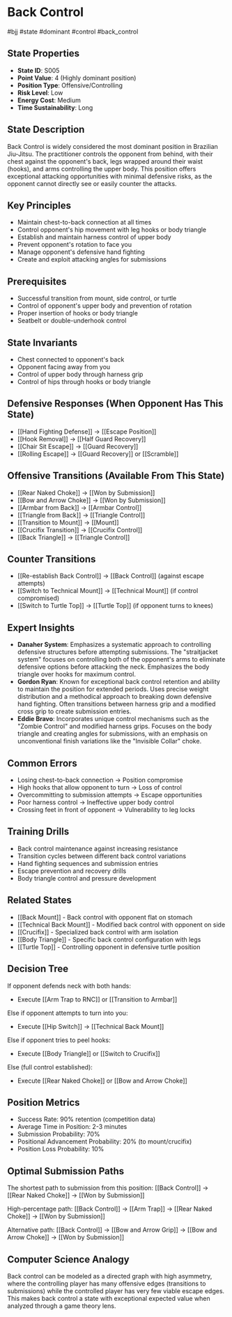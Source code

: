 # Back Control
#bjj #state #dominant #control #back_control

## State Properties
- **State ID**: S005
- **Point Value**: 4 (Highly dominant position)
- **Position Type**: Offensive/Controlling
- **Risk Level**: Low
- **Energy Cost**: Medium
- **Time Sustainability**: Long

## State Description
Back Control is widely considered the most dominant position in Brazilian Jiu-Jitsu. The practitioner controls the opponent from behind, with their chest against the opponent's back, legs wrapped around their waist (hooks), and arms controlling the upper body. This position offers exceptional attacking opportunities with minimal defensive risks, as the opponent cannot directly see or easily counter the attacks.

## Key Principles
- Maintain chest-to-back connection at all times
- Control opponent's hip movement with leg hooks or body triangle
- Establish and maintain harness control of upper body
- Prevent opponent's rotation to face you
- Manage opponent's defensive hand fighting
- Create and exploit attacking angles for submissions

## Prerequisites
- Successful transition from mount, side control, or turtle
- Control of opponent's upper body and prevention of rotation
- Proper insertion of hooks or body triangle
- Seatbelt or double-underhook control

## State Invariants
- Chest connected to opponent's back
- Opponent facing away from you
- Control of upper body through harness grip
- Control of hips through hooks or body triangle

## Defensive Responses (When Opponent Has This State)
- [[Hand Fighting Defense]] → [[Escape Position]]
- [[Hook Removal]] → [[Half Guard Recovery]]
- [[Chair Sit Escape]] → [[Guard Recovery]]
- [[Rolling Escape]] → [[Guard Recovery]] or [[Scramble]]

## Offensive Transitions (Available From This State)
- [[Rear Naked Choke]] → [[Won by Submission]]
- [[Bow and Arrow Choke]] → [[Won by Submission]]
- [[Armbar from Back]] → [[Armbar Control]]
- [[Triangle from Back]] → [[Triangle Control]]
- [[Transition to Mount]] → [[Mount]]
- [[Crucifix Transition]] → [[Crucifix Control]]
- [[Back Triangle]] → [[Triangle Control]]

## Counter Transitions
- [[Re-establish Back Control]] → [[Back Control]] (against escape attempts)
- [[Switch to Technical Mount]] → [[Technical Mount]] (if control compromised)
- [[Switch to Turtle Top]] → [[Turtle Top]] (if opponent turns to knees)

## Expert Insights
- **Danaher System**: Emphasizes a systematic approach to controlling defensive structures before attempting submissions. The "straitjacket system" focuses on controlling both of the opponent's arms to eliminate defensive options before attacking the neck. Emphasizes the body triangle over hooks for maximum control.
- **Gordon Ryan**: Known for exceptional back control retention and ability to maintain the position for extended periods. Uses precise weight distribution and a methodical approach to breaking down defensive hand fighting. Often transitions between harness grip and a modified cross grip to create submission entries.
- **Eddie Bravo**: Incorporates unique control mechanisms such as the "Zombie Control" and modified harness grips. Focuses on the body triangle and creating angles for submissions, with an emphasis on unconventional finish variations like the "Invisible Collar" choke.

## Common Errors
- Losing chest-to-back connection → Position compromise
- High hooks that allow opponent to turn → Loss of control
- Overcommitting to submission attempts → Escape opportunities
- Poor harness control → Ineffective upper body control
- Crossing feet in front of opponent → Vulnerability to leg locks

## Training Drills
- Back control maintenance against increasing resistance
- Transition cycles between different back control variations
- Hand fighting sequences and submission entries
- Escape prevention and recovery drills
- Body triangle control and pressure development

## Related States
- [[Back Mount]] - Back control with opponent flat on stomach
- [[Technical Back Mount]] - Modified back control with opponent on side
- [[Crucifix]] - Specialized back control with arm isolation
- [[Body Triangle]] - Specific back control configuration with legs
- [[Turtle Top]] - Controlling opponent in defensive turtle position

## Decision Tree
If opponent defends neck with both hands:
- Execute [[Arm Trap to RNC]] or [[Transition to Armbar]]

Else if opponent attempts to turn into you:
- Execute [[Hip Switch]] → [[Technical Back Mount]]

Else if opponent tries to peel hooks:
- Execute [[Body Triangle]] or [[Switch to Crucifix]]

Else (full control established):
- Execute [[Rear Naked Choke]] or [[Bow and Arrow Choke]]

## Position Metrics
- Success Rate: 90% retention (competition data)
- Average Time in Position: 2-3 minutes
- Submission Probability: 70%
- Positional Advancement Probability: 20% (to mount/crucifix)
- Position Loss Probability: 10%

## Optimal Submission Paths
The shortest path to submission from this position:
[[Back Control]] → [[Rear Naked Choke]] → [[Won by Submission]]

High-percentage path:
[[Back Control]] → [[Arm Trap]] → [[Rear Naked Choke]] → [[Won by Submission]]

Alternative path:
[[Back Control]] → [[Bow and Arrow Grip]] → [[Bow and Arrow Choke]] → [[Won by Submission]]

## Computer Science Analogy
Back control can be modeled as a directed graph with high asymmetry, where the controlling player has many offensive edges (transitions to submissions) while the controlled player has very few viable escape edges. This makes back control a state with exceptional expected value when analyzed through a game theory lens.

